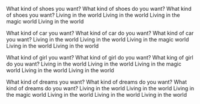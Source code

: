 What kind of shoes you want?
What kind of shoes do you want?
What kind of shoes you want?
Living in the world
Living in the world
Living in the magic world
Living in the world

What kind of car you want?
What kind of car do you want?
What kind of car you want?
Living in the world
Living in the world
Living in the magic world
Living in the world
Living in the world

What kind of girl you want?
What kind of girl do you want?
What king of girl do you want?
Living in the world
Living in the world
Living in the magic world
Living in the world
Living in the world

What kind of dreams you want?
What kind of dreams do you want?
What kind of dreams do you want?
Living in the world
Living in the world
Living in the magic world
Living in the world
Living in the world
Living in the world
